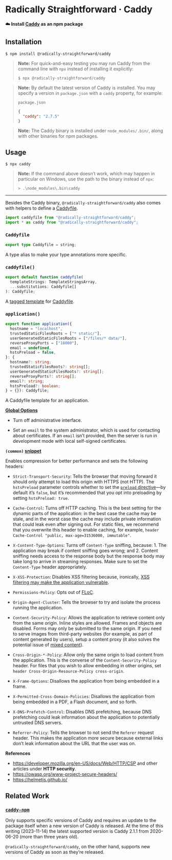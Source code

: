 <!--
## TODO

- Let `package.json` specify a version range? It seems like a nice feature to have, but it means we’d have to introduce a dependency to resolve the ranges, and we’d have to implement some form of locking logic. It doesn’t seem to be worth it.
-->

# Radically Straightforward · Caddy

**☁️ Install [Caddy](https://caddyserver.com/) as an npm package**

## Installation

```console
$ npm install @radically-straightforward/caddy
```

> **Note:** For quick-and-easy testing you may run Caddy from the command line with `npx` instead of installing it explicitly:
>
> ```console
> $ npx @radically-straightforward/caddy
> ```

> **Note:** By default the latest version of Caddy is installed. You may specify a version in `package.json` with a `caddy` property, for example:
>
> `package.json`
>
> ```json
> {
>   "caddy": "2.7.5"
> }
> ```

> **Note:** The Caddy binary is installed under `node_modules/.bin/`, along with other binaries for npm packages.

## Usage

```console
$ npx caddy
```

> **Note:** If the command above doesn’t work, which may happen in particular on Windows, use the path to the binary instead of `npx`:
>
> ```console
> > .\node_modules\.bin\caddy
> ```

---

Besides the Caddy binary, `@radically-straightforward/caddy` also comes with helpers to define a [Caddyfile](https://caddyserver.com/docs/quick-starts/caddyfile).

```typescript
import caddyfile from "@radically-straightforward/caddy";
import * as caddy from "@radically-straightforward/caddy";
```

<!-- DOCUMENTATION START: ./source/index.mts -->

### `Caddyfile`

```typescript
export type Caddyfile = string;
```

A type alias to make your type annotations more specific.

### `caddyfile()`

```typescript
export default function caddyfile(
  templateStrings: TemplateStringsArray,
  ...substitutions: Caddyfile[]
): Caddyfile;
```

A [tagged template](https://developer.mozilla.org/en-US/docs/Web/JavaScript/Reference/Template_literals#tagged_templates) for [Caddyfile](https://caddyserver.com/docs/quick-starts/caddyfile).

### `application()`

```typescript
export function application({
  hostname = "localhost",
  trustedStaticFilesRoots = ["* static/"],
  userGeneratedStaticFilesRoots = ["/files/* data/"],
  reverseProxyPorts = ["18000"],
  email = undefined,
  hstsPreload = false,
}: {
  hostname?: string;
  trustedStaticFilesRoots?: string[];
  userGeneratedStaticFilesRoots?: string[];
  reverseProxyPorts?: string[];
  email?: string;
  hstsPreload?: boolean;
} = {}): Caddyfile;
```

A Caddyfile template for an application.

**[Global Options](https://caddyserver.com/docs/caddyfile/options)**

- Turn off administrative interface.

- Set an `email` to the system administrator, which is used for contacting about certificates. If an `email` isn’t provided, then the server is run in development mode with local self-signed certificates.

**`(common)` [snippet](https://caddyserver.com/docs/caddyfile/concepts#snippets)**

Enables compression for better performance and sets the following headers:

- `Strict-Transport-Security`: Tells the browser that moving forward it should only attempt to load this origin with HTTPS (not HTTP). The `hstsPreload` parameter controls whether to set the [`preload` directive](https://hstspreload.org/)—by default it’s `false`, but it’s recommended that you opt into preloading by setting `hstsPreload: true`.

- `Cache-Control`: Turns off HTTP caching. This is the best setting for the dynamic parts of the application: in the best case the cache may be stale, and in the worst case the cache may include private information that could leak even after signing out. For static files, we recommend that you overwrite this header to enable caching, for example, `header Cache-Control "public, max-age=31536000, immutable"`.

- `X-Content-Type-Options`: Turns off `Content-Type` sniffing, because: 1. The application may break if content sniffing goes wrong; and 2. Content sniffing needs access to the response body but the response body may take long to arrive in streaming responses. Make sure to set the `Content-Type` header appropriately.

- `X-XSS-Protection`: Disables XSS filtering because, ironically, [XSS filtering may make the application vulnerable](https://developer.mozilla.org/en-US/docs/Web/HTTP/Headers/X-XSS-Protection#vulnerabilities_caused_by_xss_filtering).

- `Permissions-Policy`: Opts out of [FLoC](https://web.dev/articles/floc).

- `Origin-Agent-Cluster`: Tells the browser to try and isolate the process running the application.

- `Content-Security-Policy`: Allows the application to retrieve content only from the same origin. Inline styles are allowed. Frames and objects are disabled. Forms may only be submitted to the same origin. If you need to serve images from third-party websites (for example, as part of content generated by users), setup a content proxy (it also solves the potential issue of [mixed content](https://developer.mozilla.org/en-US/docs/Web/Security/Mixed_content)).

- `Cross-Origin-*-Policy`: Allow only the same origin to load content from the application. This is the converse of the `Content-Security-Policy` header. For files that you wish to allow embedding in other origins, set `header Cross-Origin-Resource-Policy cross-origin`.

- `X-Frame-Options`: Disallows the application from being embedded in a frame.

- `X-Permitted-Cross-Domain-Policies`: Disallows the application from being embedded in a PDF, a Flash document, and so forth.

- `X-DNS-Prefetch-Control`: Disables DNS prefetching, because DNS prefetching could leak information about the application to potentially untrusted DNS servers.

- `Referrer-Policy`: Tells the browser to not send the `Referer` request header. This makes the application more secure because external links don’t leak information about the URL that the user was on.

**References**

- <https://developer.mozilla.org/en-US/docs/Web/HTTP/CSP> and other articles under **HTTP security**.
- <https://owasp.org/www-project-secure-headers/>
- <https://helmetjs.github.io/>

<!-- DOCUMENTATION END: ./source/index.mts -->

## Related Work

### [`caddy-npm`](https://www.npmjs.com/package/caddy-npm)

Only supports specific versions of Caddy and requires an update to the package itself when a new version of Caddy is released. At the time of this writing (2023-11-14) the latest supported version is Caddy 2.1.1 from 2020-06-20 (more than three years old).

`@radically-straightforward/caddy`, on the other hand, supports new versions of Caddy as soon as they’re released.
